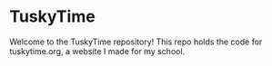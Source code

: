 # TuskyTime

Welcome to the TuskyTime repository! This repo holds the code for tuskytime.org, a website I made for my school.

